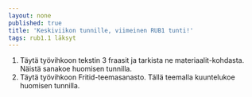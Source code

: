 ```yaml
---
layout: none
published: true
title: 'Keskiviikon tunnille, viimeinen RUB1 tunti!'
tags: rub1.1 läksyt
---
```

1. Täytä työvihkoon tekstin 3 fraasit ja tarkista ne materiaalit-kohdasta. Näistä sanakoe huomisen tunnilla.
2. Täytä työvihkoon Fritid-teemasanasto. Tällä teemalla kuuntelukoe huomisen tunnilla.


